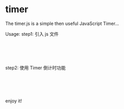 # timer
The timer.js is a simple then useful JavaScript Timer...

Usage:
step1: 引入 js 文件
<pre>
  <code>
    <script type="text/javascript" src="./path/to/timer.js"></script>
  </code>
</pre>

step2: 使用 Timer 倒计时功能
<pre>
  <code>
    <script type="text/javascript">
    
      // 定义一个变量，表示 30 秒的倒计时起始时间
      var timeout = 30;
    
      Timer.stop().run(timeout, function(){
        // 此函数封装倒计时期间要执行的代码, 如：
        $('#test span').fadeOut('normal').html(Timer.tm); // 事先加载 jQuery 库, 获取 DOM 的 id 为 test 的节点，显示它并向其中实时写入倒计时的剩余时间
      }, function() {
        // 此函数封装倒计时结束时要执行的代码, 如：
        // 倒计时结束，隐藏显示剩余时间的 DOM 节点
        $('#test span').fadeOut('normal');
      });
    
    </script>
  </code>
</pre>

enjoy it!
